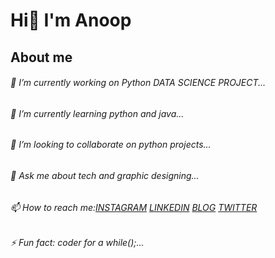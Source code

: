   #                                                                           Hi👋 I'm Anoop
## About me
###### 🔭 *I’m currently working on Python DATA SCIENCE PROJECT...*
###### 🌱 I’m currently learning python and java...
###### 👯 I’m looking to collaborate on python projects...
###### 💬 Ask me about tech and graphic designing...
###### 📫 How to reach me:[INSTAGRAM](https://www.instagram.com/anoop.85/) [LINKEDIN](https://www.linkedin.com/in/anoopupadhyay2001/) [BLOG](https://www.the-mute.in/?m=1) [TWITTER](https://mobile.twitter.com/AnoopUp30994118?s=09)
###### ⚡ Fun fact: coder for a while();...
<!--
**Anoop2001/Anoop2001** is a ✨ _special_ ✨ repository because its `README.md` (this file) appears on your GitHub profile.

Here are some ideas to get you started:


* - 
- 💬 Ask me about ...
-
- 😄 Pronouns: ...
- 
-->
